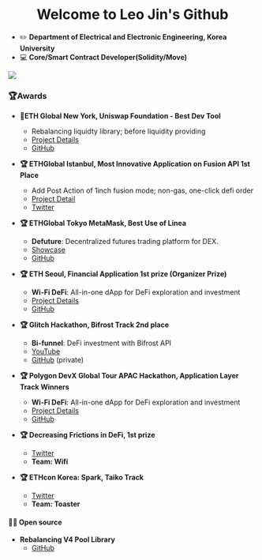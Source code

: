 <h1 style="text-align: center"> Welcome to Leo Jin's Github </h1>

- ✏️ **Department of Electrical and Electronic Engineering, Korea University**
- 💻 **Core/Smart Contract Developer(Solidity/Move)**

<div>
  <a href="https://www.linkedin.com/in/beakerjin/" title="Contact with Linkedin">
    <img src="https://img.shields.io/badge/linkedin-0A66C2?style=for-the-badge&logo=linkedin&logoColor=white">
  </a>
</div>

### 🏆️Awards
- **🦄ETH Global New York, Uniswap Foundation - Best Dev Tool**
  - Rebalancing liquidty library; before liquidity providing 
  - [Project Details](https://ethglobal.com/showcase/nycv4hermit-dj0um)
  - [GitHub](https://github.com/djm07073/ETHNewYork-Hook-LAB)
- **🏆 ETHGlobal Istanbul, Most Innovative Application on Fusion API 1st Place**
  - Add Post Action of 1inch fusion mode; non-gas, one-click defi order  
  - [Project Detail](https://ethglobal.com/showcase/toaster-f5t8e)
  - [Twitter](https://twitter.com/UniswapFND/status/1707742156151243128)
- **🏆 ETHGlobal Tokyo MetaMask, Best Use of Linea**
  - **Defuture**: Decentralized futures trading platform for DEX.
  - [Showcase](https://ethglobal.com/showcase/defuture-g31hx)
  - [GitHub](https://github.com/ETHGlobal-Tokyo-ValleyDance/defutures)

- **🏆 ETH Seoul, Financial Application 1st prize (Organizer Prize)**
  - **Wi-Fi DeFi**: All-in-one dApp for DeFi exploration and investment
  - [Project Details](https://devfolio.co/projects/wifi-ca12)
  - [GitHub](https://github.com/take5ive/wi-fi-eth-seoul)
- **🏆 Glitch Hackathon, Bifrost Track 2nd place**
  - **Bi-funnel**: DeFi investment with Bifrost API
  - [YouTube](https://youtu.be/u8vomFghJjg?t=1562)
  - [GitHub](https://github.com/take5ive/liquidity-bifunnel-contract) (private)
- **🏆 Polygon DevX Global Tour APAC Hackathon, Application Layer Track Winners**
  - **Wi-Fi DeFi**: All-in-one dApp for DeFi exploration and investment
  - [Project Details](https://devfolio.co/projects/wifi-ca12)
  - [GitHub](https://github.com/take5ive/wi-fi-eth-seoul)
- **🏆 Decreasing Frictions in DeFi, 1st prize**
  - [Twitter](https://twitter.com/0xProject/status/1679581592761794562)
  - **Team: Wifi**
- **🏆 ETHcon Korea: Spark, Taiko Track**
  - [Twitter](https://twitter.com/ethconkr/status/1698269334555312501)
  - **Team: Toaster**

#### 👨‍💻 Open source
- **Rebalancing V4 Pool Library**
  - [GitHub](https://github.com/toaster-finance/rebalancing-v4-pool)
